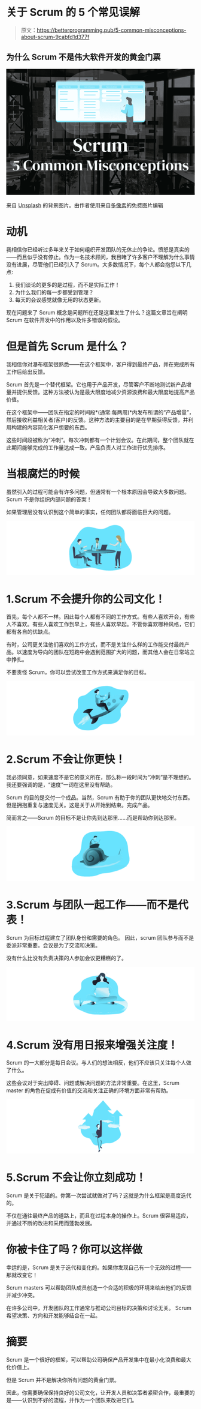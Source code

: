 # 关于 Scrum 的 5 个常见误解

> 原文：<https://betterprogramming.pub/5-common-misconceptions-about-scrum-9cabfd1d377f>

## 为什么 Scrum 不是伟大软件开发的黄金门票

![](img/c59ad887c86bc7ee6015c8023d0ca278.png)

来自 [Unsplash](https://unsplash.com/photos/wxWulfjN-G0) 的背景图片。由作者使用来自[多像素](https://www.manypixels.co/gallery)的免费图片编辑

# 动机

我相信你已经听过多年来关于如何组织开发团队的无休止的争论。愤怒是真实的——而且似乎没有停止。作为一名技术顾问，我目睹了许多客户不理解为什么事情没有进展，尽管他们已经引入了 Scrum。大多数情况下，每个人都会抱怨以下几点:

1.  我们谈论的更多的是过程，而不是实际工作！
2.  为什么我们的每一步都受到管理？
3.  每天的会议感觉就像无用的状态更新。

现在问题来了 Scrum 概念是问题所在还是这里发生了什么？这篇文章旨在阐明 Scrum 在软件开发中的作用以及许多错误的假设。

# 但是首先 Scrum 是什么？

我相信你对瀑布框架很熟悉——在这个框架中，客户得到最终产品，并在完成所有工作后给出反馈。

Scrum 首先是一个替代框架。它也用于产品开发，尽管客户不断地测试新产品增量并提供反馈。这种方法被认为是最大限度地减少资源浪费和最大限度地提高产品价值。

在这个框架中——团队在指定的时间段*(通常:每两周)*内发布所谓的“产品增量”，然后接收利益相关者(客户)的反馈。这种方法的主要目的是在早期获得反馈，并利用构建的内容简化客户想要的东西。

这些时间段被称为“冲刺”。每次冲刺都有一个计划会议。在此期间，整个团队就在此期间能够完成的工作量达成一致。产品负责人对工作进行优先排序。

# 当根腐烂的时候

虽然引入的过程可能会有许多问题，但通常有一个根本原因会导致大多数问题。Scrum 不是你组织内部问题的答案！

如果管理层没有认识到这个简单的事实，任何团队都将面临巨大的问题。

![](img/984580a8d59e4f86a8d79c01bb88003b.png)

# 1.Scrum 不会提升你的公司文化！

首先，每个人都不一样。因此每个人都有不同的工作方式。有些人喜欢开会，有些人不喜欢。有些人喜欢工作到早上，有些人喜欢早起。不管你喜欢哪种风格，它们都有各自的优缺点。

有时，公司更关注他们喜欢的工作方式，而不是关注什么样的工作能交付最终产品。以速度为导向的团队在短跑中会遇到范围扩大的问题，而其他人会在日常站立中挣扎。

不要责怪 Scrum，你可以尝试改变工作方式来满足你的目标。

![](img/661b454666bba9fdfadcd5bd1593b7d5.png)

# 2.Scrum 不会让你更快！

我必须同意，如果速度不是它的意义所在，那么称一段时间为“冲刺”是不理想的。我还要强调的是，“速度”一词在这里没有帮助。

Scrum 的目的是交付一个成品。当然，Scrum 有助于你的团队更快地交付东西。但是拥抱重复与速度无关。这是关于从开始到结束。完成产品。

简而言之——Scrum 的目标不是让你先到达那里……而是帮助你到达那里。

![](img/8306a424e878db2cbd215cca9fbbe664.png)

# 3.Scrum 与团队一起工作——而不是代表！

Scrum 为目标过程建立了团队身份和需要的角色。
因此，scrum 团队参与而不是委派非常重要。会议是为了交流和决策。

没有什么比没有负责决策的人参加会议更糟糕的了。

![](img/4f5ede429beaaa7e226bb34a2ff9ea76.png)

# 4.Scrum 没有用日报来增强关注度！

Scrum 的一大部分是每日会议。与人们的想法相反，他们不应该只关注每个人做了什么。

这些会议对于突出障碍、问题或解决问题的方法非常重要。在这里，Scrum master 的角色在促成有价值的交流和关注正确的环境方面非常有帮助。

![](img/cc23ae7b92166ccf21a3f24d54a2e286.png)

# 5.Scrum 不会让你立刻成功！

Scrum 是关于犯错的。你第一次尝试就做对了吗？这就是为什么框架是高度迭代的。

不仅在通往最终产品的道路上，而且在过程本身的操作上。Scrum 很容易适应，并通过不断的改进和采用而蓬勃发展。

# 你被卡住了吗？你可以这样做

幸运的是，Scrum 是关于迭代和变化的。如果你发现自己有一个无效的过程——那就改变它！

Scrum masters 可以帮助团队成员创造一个合适的积极的环境来给出他们的反馈并减少冲突。

在许多公司中，开发团队的工作通常与推动公司目标的决策和讨论无关。
Scrum 希望决策、方向和开发能够结合在一起。

# 摘要

Scrum 是一个很好的框架，可以帮助公司确保产品开发集中在最小化浪费和最大化价值上。

但是 Scrum 并不是解决你所有问题的黄金门票。

因此，你需要确保保持良好的公司文化，让开发人员和决策者紧密合作，最重要的是——认识到不好的流程，并作为一个团队来改进它们。